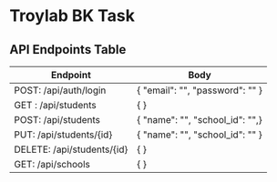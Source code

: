 # Troylab BK Task 

## API Endpoints Table 
| Endpoint | Body |
| -------- | ---- |
| POST: /api/auth/login | { "email": "", "password": "" } |
| GET : /api/students | {  } |
| POST: /api/students | { "name": "", "school_id": "",} |
| PUT: /api/students/{id} | { "name": "", "school_id": "" } |
| DELETE: /api/students/{id} | {  } |
| GET: /api/schools | {  } |




